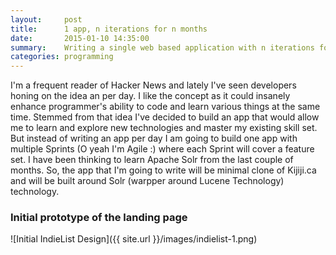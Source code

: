 ```yaml
---
layout:     post
title:      1 app, n iterations for n months
date:       2015-01-10 14:35:00
summary:    Writing a single web based application with n iterations for n months.
categories: programming
---
```


I'm a frequent reader of Hacker News and lately I've seen developers honing on the idea an per day. I like the concept as it could
insanely enhance programmer's ability to code and learn various things at the same time. Stemmed from that idea I've decided to
build an app that would allow me to learn and explore new technologies and master my existing skill set. But instead of writing
an app per day I am going to build one app with multiple Sprints (O yeah I'm Agile :) where each Sprint will cover a feature set.
I have been thinking to learn Apache Solr from the last couple of months. So, the app that I'm going to write will be minimal clone 
of Kijiji.ca and will be built around Solr (warpper around Lucene Technology) technology.

### Initial prototype of the landing page
![Initial IndieList Design]({{ site.url }}/images/indielist-1.png)
